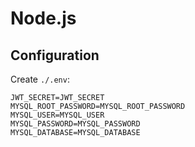 # Node.js

## Configuration

Create `./.env`:

```env
JWT_SECRET=JWT_SECRET
MYSQL_ROOT_PASSWORD=MYSQL_ROOT_PASSWORD
MYSQL_USER=MYSQL_USER
MYSQL_PASSWORD=MYSQL_PASSWORD
MYSQL_DATABASE=MYSQL_DATABASE
```
